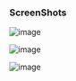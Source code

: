 ### ScreenShots

![image](https://github.com/user-attachments/assets/80798e4d-635b-4301-be46-7419d4a813c4)

![image](https://github.com/user-attachments/assets/62fcf9bd-1c4b-45cd-8dc8-7e8d7935bb3a)

![image](https://github.com/user-attachments/assets/799906bd-c4f8-4ac1-8922-9ac8630bf740)
